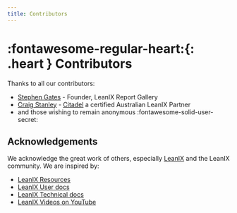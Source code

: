 ```yaml
---
title: Contributors
---
```


# :fontawesome-regular-heart:{: .heart } Contributors 

Thanks to all our contributors:

- [Stephen Gates](https://www.linkedin.com/in/sdgates/) - Founder, LeanIX Report Gallery
- [Craig Stanley](https://www.linkedin.com/in/c-stanley/) - [Citadel](https://citadelgroup.com.au/eaaas/) a certified Australian LeanIX Partner
- and those wishing to remain anonymous :fontawesome-solid-user-secret:

## Acknowledgements

We acknowledge the great work of others, especially [LeanIX](https://www.leanix.net/en/) and the LeanIX community. We are inspired by:

- [LeanIX Resources](https://www.leanix.net/en/resources/download)
- [LeanIX User docs](https://docs.leanix.net/)
- [LeanIX Technical docs](https://dev.leanix.net/docs)
- [LeanIX Videos on YouTube](https://www.youtube.com/channel/UCuQgcdrp4Pf9-6ygAPC0PYA)
